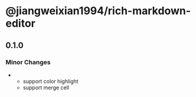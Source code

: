 # @jiangweixian1994/rich-markdown-editor

## 0.1.0
### Minor Changes

- - support color highlight
  - support merge cell
